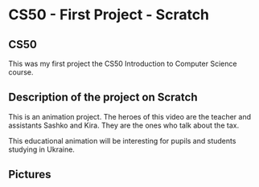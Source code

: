 # CS50 - First Project - Scratch
## CS50
This was my first project the CS50 Introduction to Computer Science course.
## Description of the project on Scratch
This is an animation project. The heroes of this video are the teacher and assistants Sashko and Kira. They are the ones who talk about the tax.

This educational animation will be interesting for pupils and students studying in Ukraine.
## Pictures
<IMG SRC=" " >

